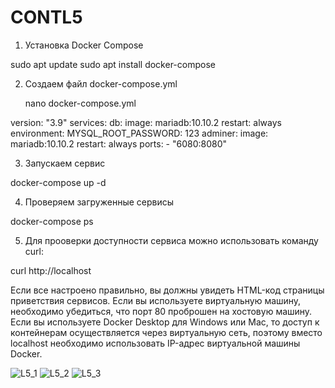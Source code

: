 # CONTL5

1. Установка Docker Compose

sudo apt update
sudo apt install docker-compose


2. Создаем файл docker-compose.yml

   nano docker-compose.yml
   
version: "3.9"
services:
  db:
    image: mariadb:10.10.2
    restart: always
    environment:
      MYSQL_ROOT_PASSWORD: 123
  adminer:
    image: mariadb:10.10.2
    restart: always
    ports:
      - "6080:8080"


3. Запускаем сервис

docker-compose up -d

4. Проверяем загруженные сервисы

docker-compose ps

5. Для прооверки доступности сервиса можно использовать команду curl:


curl http://localhost


Если все настроено правильно, вы должны увидеть HTML-код страницы приветствия сервисов. Если вы используете виртуальную машину, необходимо убедиться, что порт 80 проброшен на хостовую машину. Если вы используете Docker Desktop для Windows или Mac, то доступ к контейнерам осуществляется через виртуальную сеть, поэтому вместо localhost необходимо использовать IP-адрес виртуальной машины Docker.

![L5_1](https://github.com/PavelE13/CONTL5/assets/94640966/d8fe9a0d-c38a-4742-9779-94aa2a43f75b)
![L5_2](https://github.com/PavelE13/CONTL5/assets/94640966/2d3ac4c3-ce1e-48b9-8c50-5cabb19a83c8)
![L5_3](https://github.com/PavelE13/CONTL5/assets/94640966/5ed77ab0-2f1a-44a2-9ed7-eb481be379e2)

